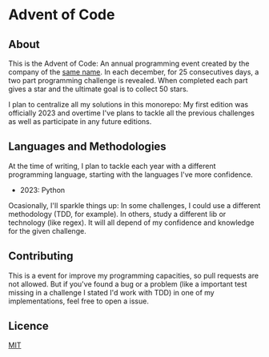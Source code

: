 # Advent of Code

## About
This is the Advent of Code: An annual programming event created by the company of the [same name](https://adventofcode.com). In each december, for 25 consecutives days, a two part programming challenge is revealed. When completed each part gives a star and the ultimate goal is to collect 50 stars.

I plan to centralize all my solutions in this monorepo: My first edition was officially 2023 and overtime I've plans to tackle all the previous challenges as well as participate in any future editions.

## Languages and Methodologies
At the time of writing, I plan to tackle each year with a different programming language, starting with the languages I've more confidence. 
- 2023: Python

Ocasionally, I'll sparkle things up: In some challenges, I could use a different methodology (TDD, for example). In others, study a different lib or technology (like regex). It will all depend of my confidence and knowledge for the given challenge.

## Contributing
This is a event for improve my programming capacities, so pull requests are not allowed. But if you've found a bug or a problem (like a important test missing in a challenge I stated I'd work with TDD) in one of my implementations, feel free to open a issue.

## Licence
[MIT](https://choosealicense.com/licenses/mit/)



